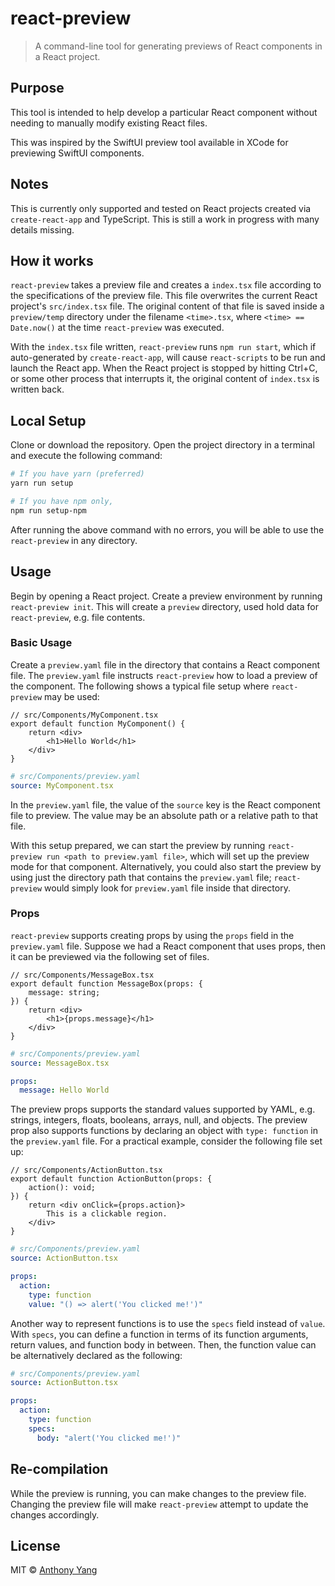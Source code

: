 # react-preview

> A command-line tool for generating previews of React components in a React project.

## Purpose

This tool is intended to help develop a particular React component without needing to manually modify existing React files.

This was inspired by the SwiftUI preview tool available in XCode for previewing SwiftUI components.

## Notes

This is currently only supported and tested on React projects created via `create-react-app` and TypeScript. This is still a work in progress with many details missing.

## How it works

`react-preview` takes a preview file and creates a `index.tsx` file according to the specifications of the preview file. This file overwrites the current React project's `src/index.tsx` file. The original content of that file is saved inside a `preview/temp` directory under the filename `<time>.tsx`, where `<time> == Date.now()` at the time `react-preview` was executed.

With the `index.tsx` file written, `react-preview` runs `npm run start`, which if auto-generated by `create-react-app`, will cause `react-scripts` to be run and launch the React app. When the React project is stopped by hitting Ctrl+C, or some other process that interrupts it, the original content of `index.tsx` is written back.

## Local Setup

Clone or download the repository. Open the project directory in a terminal and execute the following command:
```sh
# If you have yarn (preferred)
yarn run setup

# If you have npm only,
npm run setup-npm
```
After running the above command with no errors, you will be able to use the `react-preview` in any directory. 

## Usage

Begin by opening a React project. Create a preview environment by running `react-preview init`. This will create a `preview` directory, used hold data for `react-preview`, e.g. file contents.

### Basic Usage

Create a `preview.yaml` file in the directory that contains a React component file. The `preview.yaml`
 file instructs `react-preview` how to load a preview of the component. The following shows a typical file setup where
`react-preview` may be used:

```tsx
// src/Components/MyComponent.tsx
export default function MyComponent() {
    return <div>
        <h1>Hello World</h1>
    </div>
}
```
```yaml
# src/Components/preview.yaml
source: MyComponent.tsx
```

In the `preview.yaml` file, the value of the `source` key is the React component file to preview. The value may be an absolute path or a relative path to that file.

With this setup prepared, we can start the preview by running `react-preview run <path to preview.yaml file>`, which will set up the preview mode for that component.
Alternatively, you could also start the preview by using just the directory path that contains the `preview.yaml` file; `react-preview` would simply look for `preview.yaml` file inside that directory.

### Props

`react-preview` supports creating props by using the `props` field in the `preview.yaml` file. Suppose we had a React component that uses props, then it can be previewed via the following set of files.

```tsx
// src/Components/MessageBox.tsx
export default function MessageBox(props: {
    message: string;
}) {
    return <div>
        <h1>{props.message}</h1>
    </div>
}
```
```yaml
# src/Components/preview.yaml
source: MessageBox.tsx

props:
  message: Hello World
```

The preview props supports the standard values supported by YAML, e.g. strings, integers, floats, booleans, arrays, null, and objects.
The preview prop also supports functions by declaring an object with `type: function` in the `preview.yaml` file. For a practical example, consider the following file set up:

```tsx
// src/Components/ActionButton.tsx
export default function ActionButton(props: {
    action(): void;
}) {
    return <div onClick={props.action}>
        This is a clickable region.
    </div>
}
```
```yaml
# src/Components/preview.yaml
source: ActionButton.tsx

props:
  action:
    type: function
    value: "() => alert('You clicked me!')"
```

Another way to represent functions is to use the `specs` field instead of `value`. With `specs`, you can define a function in terms of its function arguments, return values, and function body in between. Then, the function value can be alternatively declared as the following:

```yaml
# src/Components/preview.yaml
source: ActionButton.tsx

props:
  action:
    type: function
    specs:
      body: "alert('You clicked me!')"
```

## Re-compilation

While the preview is running, you can make changes to the preview file. Changing the preview file will make `react-preview` attempt to update the changes accordingly.

## License

MIT © [Anthony Yang]()
